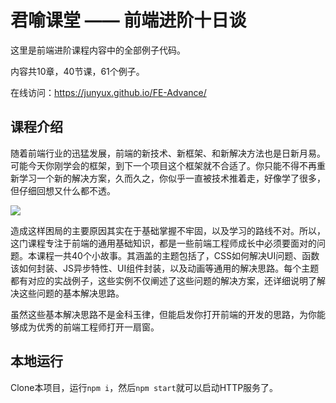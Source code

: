 # 君喻课堂 —— 前端进阶十日谈

这里是前端进阶课程内容中的全部例子代码。

内容共10章，40节课，61个例子。

在线访问：https://junyux.github.io/FE-Advance/

## 课程介绍

随着前端行业的迅猛发展，前端的新技术、新框架、和新解决方法也是日新月易。可能今天你刚学会的框架，到下一个项目这个框架就不合适了。你只能不得不再重新学习一个新的解决方案，久而久之，你似乎一直被技术推着走，好像学了很多，但仔细回想又什么都不透。

![](https://p1.ssl.qhimg.com/t019df1a0dc7b915503.jpg)

造成这样困局的主要原因其实在于基础掌握不牢固，以及学习的路线不对。所以，这门课程专注于前端的通用基础知识，都是一些前端工程师成长中必须要面对的问题。本课程一共40个小故事。其涵盖的主题包括了，CSS如何解决UI问题、函数该如何封装、JS异步特性、UI组件封装，以及动画等通用的解决思路。每个主题都有对应的实战例子，这些实例不仅阐述了这些问题的解决方案，还详细说明了解决这些问题的基本解决思路。

虽然这些基本解决思路不是金科玉律，但能启发你打开前端的开发的思路，为你能够成为优秀的前端工程师打开一扇窗。

## 本地运行

Clone本项目，运行`npm i`，然后`npm start`就可以启动HTTP服务了。


